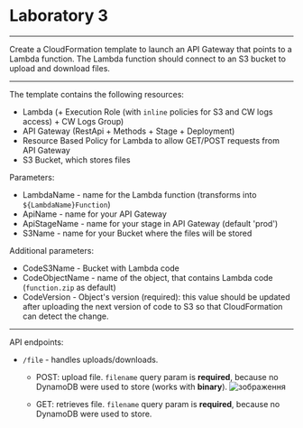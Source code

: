 <h1>Laboratory 3</h1>

---

Create a CloudFormation template to launch an API Gateway that points to a Lambda function. The Lambda function should connect to an S3 bucket to upload and download files.

---

The template contains the following resources:
 - Lambda (+ Execution Role (with ```inline``` policies for S3 and CW logs access) + CW Logs Group)
 - API Gateway (RestApi + Methods + Stage + Deployment)
 - Resource Based Policy for Lambda to allow GET/POST requests from API Gateway
 - S3 Bucket, which stores files

Parameters:
 - LambdaName - name for the Lambda function (transforms into ```${LambdaName}Function```)
 - ApiName - name for your API Gateway
 - ApiStageName - name for your stage in API Gateway (default 'prod')
 - S3Name - name for your Bucket where the files will be stored

Additional parameters:
 - CodeS3Name - Bucket with Lambda code
 - CodeObjectName - name of the object, that contains Lambda code (```function.zip``` as default)
 - CodeVersion - Object's version (required): this value should be updated after uploading the next version of code to S3 so that CloudFormation can detect the change.

---

API endpoints:
 - ```/file``` - handles uploads/downloads.
   - POST: upload file. ```filename``` query param is **required**, because no DynamoDB were used to store (works with **binary**).
![зображення](https://github.com/user-attachments/assets/012cf7a8-d874-4119-bb08-6b14e5403d65)

   - GET: retrieves file. ```filename``` query param is **required**, because no DynamoDB were used to store.
